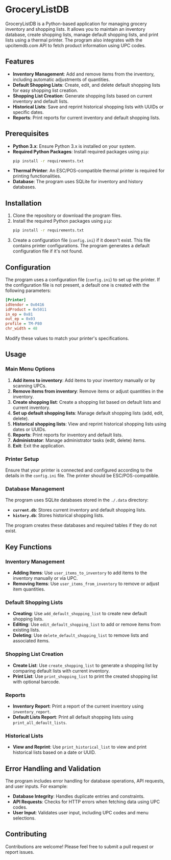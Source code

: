 # GroceryListDB

GroceryListDB is a Python-based application for managing grocery inventory and shopping lists. It allows you to maintain an inventory database, create shopping lists, manage default shopping lists, and print lists using a thermal printer. The program also integrates with the upcitemdb.com API to fetch product information using UPC codes.

## Features

- **Inventory Management**: Add and remove items from the inventory, including automatic adjustments of quantities.
- **Default Shopping Lists**: Create, edit, and delete default shopping lists for easy shopping list creation.
- **Shopping List Creation**: Generate shopping lists based on current inventory and default lists.
- **Historical Lists**: Save and reprint historical shopping lists with UUIDs or specific dates.
- **Reports**: Print reports for current inventory and default shopping lists.

## Prerequisites

- **Python 3.x**: Ensure Python 3.x is installed on your system.
- **Required Python Packages**: Install required packages using `pip`:
  ```bash
  pip install -r requirements.txt
  ```
- **Thermal Printer**: An ESC/POS-compatible thermal printer is required for printing functionalities.
- **Database**: The program uses SQLite for inventory and history databases.

## Installation

1. Clone the repository or download the program files.
2. Install the required Python packages using `pip`:
   ```bash
   pip install -r requirements.txt
   ```
3. Create a configuration file (`config.ini`) if it doesn't exist. This file contains printer configurations. The program generates a default configuration file if it's not found.

## Configuration

The program uses a configuration file (`config.ini`) to set up the printer. If the configuration file is not present, a default one is created with the following parameters:

```ini
[Printer]
idVendor = 0x0416
idProduct = 0x5011
in_ep = 0x81
out_ep = 0x03
profile = TM-P80
chr_width = 48
```

Modify these values to match your printer's specifications.

## Usage

### Main Menu Options

1. **Add items to inventory**: Add items to your inventory manually or by scanning UPCs.
2. **Remove items from inventory**: Remove items or adjust quantities in the inventory.
3. **Create shopping list**: Create a shopping list based on default lists and current inventory.
4. **Set up default shopping lists**: Manage default shopping lists (add, edit, delete).
5. **Historical shopping lists**: View and reprint historical shopping lists using dates or UUIDs.
6. **Reports**: Print reports for inventory and default lists.
7. **Administrator**: Manage administrator tasks (edit, delete) items.
8. **Exit**: Exit the application.

### Printer Setup

Ensure that your printer is connected and configured according to the details in the `config.ini` file. The printer should be ESC/POS-compatible.

### Database Management

The program uses SQLite databases stored in the `./.data` directory:

- **`current.db`**: Stores current inventory and default shopping lists.
- **`history.db`**: Stores historical shopping lists.

The program creates these databases and required tables if they do not exist.

## Key Functions

### Inventory Management

- **Adding Items**: Use `user_items_to_inventory` to add items to the inventory manually or via UPC.
- **Removing Items**: Use `user_items_from_inventory` to remove or adjust item quantities.

### Default Shopping Lists

- **Creating**: Use `add_default_shopping_list` to create new default shopping lists.
- **Editing**: Use `edit_default_shopping_list` to add or remove items from existing lists.
- **Deleting**: Use `delete_default_shopping_list` to remove lists and associated items.

### Shopping List Creation

- **Create List**: Use `create_shopping_list` to generate a shopping list by comparing default lists with current inventory.
- **Print List**: Use `print_shopping_list` to print the created shopping list with optional barcode.

### Reports

- **Inventory Report**: Print a report of the current inventory using `inventory_report`.
- **Default Lists Report**: Print all default shopping lists using `print_all_default_lists`.

### Historical Lists

- **View and Reprint**: Use `print_historical_list` to view and print historical lists based on a date or UUID.

## Error Handling and Validation

The program includes error handling for database operations, API requests, and user inputs. For example:
- **Database Integrity**: Handles duplicate entries and constraints.
- **API Requests**: Checks for HTTP errors when fetching data using UPC codes.
- **User Input**: Validates user input, including UPC codes and menu selections.

## Contributing

Contributions are welcome! Please feel free to submit a pull request or report issues.
